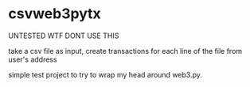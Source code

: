 # csvweb3pytx

UNTESTED 
WTF DONT USE THIS

take a csv file as input, create transactions for each line of the file from user's address

simple test project to try to wrap my head around web3.py.

